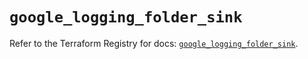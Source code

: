 # `google_logging_folder_sink`

Refer to the Terraform Registry for docs: [`google_logging_folder_sink`](https://registry.terraform.io/providers/hashicorp/google-beta/5.26.0/docs/resources/google_logging_folder_sink).
